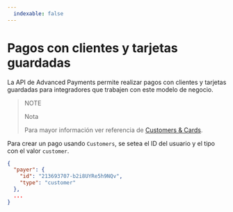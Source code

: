 ```yaml
---
  indexable: false
---
```


# Pagos con clientes y tarjetas guardadas

La API de Advanced Payments permite realizar pagos con clientes y tarjetas guardadas para integradores que trabajen con este modelo de negocio.

> NOTE
>
> Nota
>
> Para mayor información ver referencia de [Customers & Cards](https://www.mercadopago[FAKER][URL][DOMAIN]/developers/es/guides/online-payments/checkout-api/advanced-integration/).

Para crear un pago usando `Customers`, se setea el ID del usuario y el tipo con el valor `customer`.

```json
{
  "payer": {
    "id": "213693707-b2i8UYRe5h9NQv",
    "type": "customer"
  },
  ...
}
```
